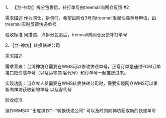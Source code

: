 
1、
【台-神坊】拆分包裹后，补打单号由treemall向网仓反馈 #2


需求描述
作为网仓，拆包时，希望由网仓3号向treemall发起快递单号申请，由treemall实时反馈快递单号


验收标准
同描述，点拆分包裹后，treemall向网仓反馈补打单号

2、【台-神坊】转换快递公司


需求描述

需求背景：台湾神坊仓需要在WMS可以修改快递单号，正常订单是通过ECM订单接口把快递单号（以及运输商  客代号）和订单号一起推送过来。

实现功能：当仓库人员需要在WMS转换快递公司时，需要实现网仓WMS可以重新向神坊获取新的单号 以及客代号


验收标准

操作WMS中 “出库操作”--“转换快递公司” 可以及时的向神坊获取新的快递单号
